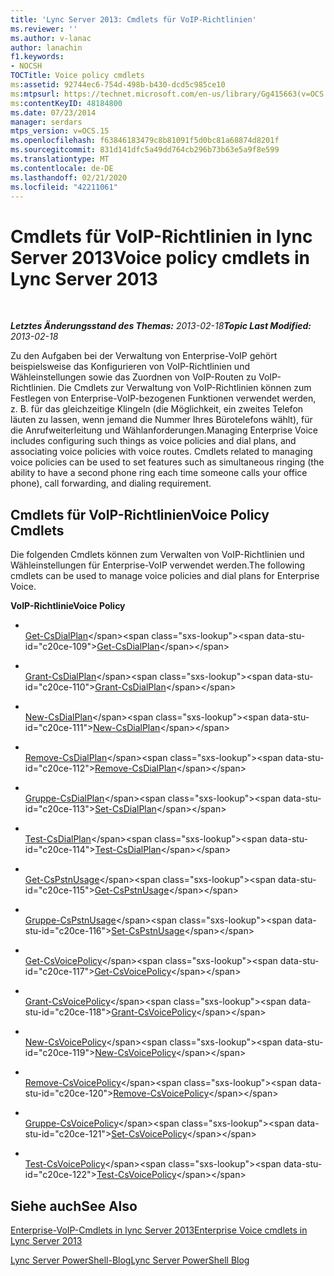 ```yaml
---
title: 'Lync Server 2013: Cmdlets für VoIP-Richtlinien'
ms.reviewer: ''
ms.author: v-lanac
author: lanachin
f1.keywords:
- NOCSH
TOCTitle: Voice policy cmdlets
ms:assetid: 92744ec6-754d-498b-b430-dcd5c985ce10
ms:mtpsurl: https://technet.microsoft.com/en-us/library/Gg415663(v=OCS.15)
ms:contentKeyID: 48184800
ms.date: 07/23/2014
manager: serdars
mtps_version: v=OCS.15
ms.openlocfilehash: f63846183479c8b81091f5d0bc81a68874d8201f
ms.sourcegitcommit: 831d141dfc5a49dd764cb296b73b63e5a9f8e599
ms.translationtype: MT
ms.contentlocale: de-DE
ms.lasthandoff: 02/21/2020
ms.locfileid: "42211061"
---
```

<div data-xmlns="http://www.w3.org/1999/xhtml">

<div class="topic" data-xmlns="http://www.w3.org/1999/xhtml" data-msxsl="urn:schemas-microsoft-com:xslt" data-cs="https://msdn.microsoft.com/">

<div data-asp="https://msdn2.microsoft.com/asp">

# <a name="voice-policy-cmdlets-in-lync-server-2013"></a><span data-ttu-id="c20ce-102">Cmdlets für VoIP-Richtlinien in lync Server 2013</span><span class="sxs-lookup"><span data-stu-id="c20ce-102">Voice policy cmdlets in Lync Server 2013</span></span>

</div>

<div id="mainSection">

<div id="mainBody">

<span> </span>

<span data-ttu-id="c20ce-103">_**Letztes Änderungsstand des Themas:** 2013-02-18_</span><span class="sxs-lookup"><span data-stu-id="c20ce-103">_**Topic Last Modified:** 2013-02-18_</span></span>

<span data-ttu-id="c20ce-p101">Zu den Aufgaben bei der Verwaltung von Enterprise-VoIP gehört beispielsweise das Konfigurieren von VoIP-Richtlinien und Wähleinstellungen sowie das Zuordnen von VoIP-Routen zu VoIP-Richtlinien. Die Cmdlets zur Verwaltung von VoIP-Richtlinien können zum Festlegen von Enterprise-VoIP-bezogenen Funktionen verwendet werden, z. B. für das gleichzeitige Klingeln (die Möglichkeit, ein zweites Telefon läuten zu lassen, wenn jemand die Nummer Ihres Bürotelefons wählt), für die Anrufweiterleitung und Wählanforderungen.</span><span class="sxs-lookup"><span data-stu-id="c20ce-p101">Managing Enterprise Voice includes configuring such things as voice policies and dial plans, and associating voice policies with voice routes. Cmdlets related to managing voice policies can be used to set features such as simultaneous ringing (the ability to have a second phone ring each time someone calls your office phone), call forwarding, and dialing requirement.</span></span>

<div>

## <a name="voice-policy-cmdlets"></a><span data-ttu-id="c20ce-106">Cmdlets für VoIP-Richtlinien</span><span class="sxs-lookup"><span data-stu-id="c20ce-106">Voice Policy Cmdlets</span></span>

<span data-ttu-id="c20ce-107">Die folgenden Cmdlets können zum Verwalten von VoIP-Richtlinien und Wähleinstellungen für Enterprise-VoIP verwendet werden.</span><span class="sxs-lookup"><span data-stu-id="c20ce-107">The following cmdlets can be used to manage voice policies and dial plans for Enterprise Voice.</span></span>

<span data-ttu-id="c20ce-108">**VoIP-Richtlinie**</span><span class="sxs-lookup"><span data-stu-id="c20ce-108">**Voice Policy**</span></span>

  - <span></span>  
    <span data-ttu-id="c20ce-109">[Get-CsDialPlan](https://technet.microsoft.com/library/Gg413043(v=OCS.15))</span><span class="sxs-lookup"><span data-stu-id="c20ce-109">[Get-CsDialPlan](https://technet.microsoft.com/library/Gg413043(v=OCS.15))</span></span>

  - <span></span>  
    <span data-ttu-id="c20ce-110">[Grant-CsDialPlan](https://technet.microsoft.com/library/Gg398547(v=OCS.15))</span><span class="sxs-lookup"><span data-stu-id="c20ce-110">[Grant-CsDialPlan](https://technet.microsoft.com/library/Gg398547(v=OCS.15))</span></span>

  - <span></span>  
    <span data-ttu-id="c20ce-111">[New-CsDialPlan](https://technet.microsoft.com/library/Gg425860(v=OCS.15))</span><span class="sxs-lookup"><span data-stu-id="c20ce-111">[New-CsDialPlan](https://technet.microsoft.com/library/Gg425860(v=OCS.15))</span></span>

  - <span></span>  
    <span data-ttu-id="c20ce-112">[Remove-CsDialPlan](https://technet.microsoft.com/library/Gg398791(v=OCS.15))</span><span class="sxs-lookup"><span data-stu-id="c20ce-112">[Remove-CsDialPlan](https://technet.microsoft.com/library/Gg398791(v=OCS.15))</span></span>

  - <span></span>  
    <span data-ttu-id="c20ce-113">[Gruppe-CsDialPlan](https://technet.microsoft.com/library/Gg398644(v=OCS.15))</span><span class="sxs-lookup"><span data-stu-id="c20ce-113">[Set-CsDialPlan](https://technet.microsoft.com/library/Gg398644(v=OCS.15))</span></span>

  - <span></span>  
    <span data-ttu-id="c20ce-114">[Test-CsDialPlan](https://technet.microsoft.com/library/Gg399024(v=OCS.15))</span><span class="sxs-lookup"><span data-stu-id="c20ce-114">[Test-CsDialPlan](https://technet.microsoft.com/library/Gg399024(v=OCS.15))</span></span>

<!-- end list -->

  - <span></span>  
    <span data-ttu-id="c20ce-115">[Get-CsPstnUsage](https://technet.microsoft.com/library/Gg412734(v=OCS.15))</span><span class="sxs-lookup"><span data-stu-id="c20ce-115">[Get-CsPstnUsage](https://technet.microsoft.com/library/Gg412734(v=OCS.15))</span></span>

  - <span></span>  
    <span data-ttu-id="c20ce-116">[Gruppe-CsPstnUsage](https://technet.microsoft.com/library/Gg399069(v=OCS.15))</span><span class="sxs-lookup"><span data-stu-id="c20ce-116">[Set-CsPstnUsage](https://technet.microsoft.com/library/Gg399069(v=OCS.15))</span></span>

<!-- end list -->

  - <span></span>  
    <span data-ttu-id="c20ce-117">[Get-CsVoicePolicy](https://technet.microsoft.com/library/Gg398101(v=OCS.15))</span><span class="sxs-lookup"><span data-stu-id="c20ce-117">[Get-CsVoicePolicy](https://technet.microsoft.com/library/Gg398101(v=OCS.15))</span></span>

  - <span></span>  
    <span data-ttu-id="c20ce-118">[Grant-CsVoicePolicy](https://technet.microsoft.com/library/Gg398828(v=OCS.15))</span><span class="sxs-lookup"><span data-stu-id="c20ce-118">[Grant-CsVoicePolicy](https://technet.microsoft.com/library/Gg398828(v=OCS.15))</span></span>

  - <span></span>  
    <span data-ttu-id="c20ce-119">[New-CsVoicePolicy](https://technet.microsoft.com/library/Gg425856(v=OCS.15))</span><span class="sxs-lookup"><span data-stu-id="c20ce-119">[New-CsVoicePolicy](https://technet.microsoft.com/library/Gg425856(v=OCS.15))</span></span>

  - <span></span>  
    <span data-ttu-id="c20ce-120">[Remove-CsVoicePolicy](https://technet.microsoft.com/library/Gg398309(v=OCS.15))</span><span class="sxs-lookup"><span data-stu-id="c20ce-120">[Remove-CsVoicePolicy](https://technet.microsoft.com/library/Gg398309(v=OCS.15))</span></span>

  - <span></span>  
    <span data-ttu-id="c20ce-121">[Gruppe-CsVoicePolicy](https://technet.microsoft.com/library/Gg399021(v=OCS.15))</span><span class="sxs-lookup"><span data-stu-id="c20ce-121">[Set-CsVoicePolicy](https://technet.microsoft.com/library/Gg399021(v=OCS.15))</span></span>

  - <span></span>  
    <span data-ttu-id="c20ce-122">[Test-CsVoicePolicy](https://technet.microsoft.com/library/Gg398310(v=OCS.15))</span><span class="sxs-lookup"><span data-stu-id="c20ce-122">[Test-CsVoicePolicy](https://technet.microsoft.com/library/Gg398310(v=OCS.15))</span></span>

</div>

<div>

## <a name="see-also"></a><span data-ttu-id="c20ce-123">Siehe auch</span><span class="sxs-lookup"><span data-stu-id="c20ce-123">See Also</span></span>


[<span data-ttu-id="c20ce-124">Enterprise-VoIP-Cmdlets in lync Server 2013</span><span class="sxs-lookup"><span data-stu-id="c20ce-124">Enterprise Voice cmdlets in Lync Server 2013</span></span>](lync-server-2013-enterprise-voice-cmdlets.md)  


[<span data-ttu-id="c20ce-125">Lync Server PowerShell-Blog</span><span class="sxs-lookup"><span data-stu-id="c20ce-125">Lync Server PowerShell Blog</span></span>](https://go.microsoft.com/fwlink/p/?linkid=203150)  
  

</div>

</div>

<span> </span>

</div>

</div>

</div>

